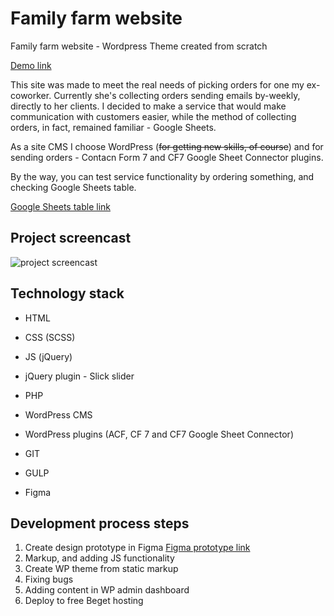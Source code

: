 # Family farm website

Family farm website - Wordpress Theme created from scratch  

[Demo link](http://a95211av.beget.tech/)

This site was made to meet the real needs of picking orders for one my ex-coworker. Currently she's collecting orders sending emails by-weekly, directly to her clients.
I decided to make a service that would make communication with customers easier, while the method of collecting orders, in fact, remained familiar - Google Sheets.

As a site CMS I choose WordPress (~~for getting new skills, of course~~) and for sending orders - Contacn Form 7 and CF7 Google Sheet Connector plugins.  

By the way, you can test service functionality by ordering something, and checking Google Sheets table.

[Google Sheets table link](https://docs.google.com/spreadsheets/d/1LGHTUr54lUUROuVV0vzSL9blx294JoSNRJxNZ5hCndc)
## Project screencast

![project screencast](/farm-screencast.gif)

## Technology stack

- HTML

- CSS (SCSS)

- JS (jQuery)

- jQuery plugin - Slick slider

- PHP

- WordPress CMS

- WordPress plugins (ACF, CF 7 and CF7 Google Sheet Connector)

- GIT

- GULP

- Figma

## Development process steps

 1. Create design prototype in Figma
[Figma prototype link](https://www.figma.com/file/8LktrKshO8YsLWoMbGLrxV/home-farm-site)
 2. Markup, and adding JS functionality
 3. Create WP theme from static markup
 4. Fixing bugs
 5. Adding content in WP admin dashboard
 6. Deploy to free Beget hosting
